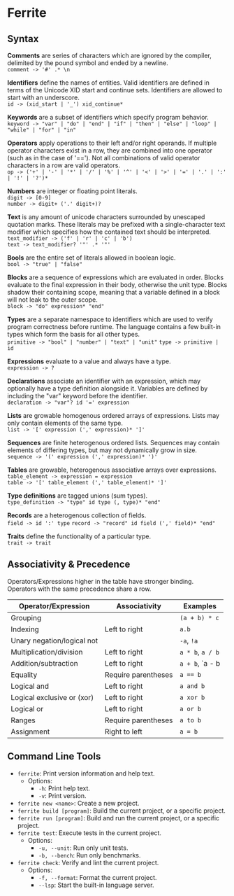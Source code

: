 # Ferrite

## Syntax

**Comments** are series of characters which are ignored by the compiler, delimited by the pound symbol and ended by a newline.  
`comment -> '#' .* \n`

**Identifiers** define the names of entities. Valid identifiers are defined in terms of the Unicode XID start and continue sets. Identifiers are allowed to start with an underscore.  
`id -> (xid_start | '_') xid_continue*`

**Keywords** are a subset of identifiers which specify program behavior.  
`keyword -> "var" | "do" | "end" | "if" | "then" | "else" | "loop" | "while" | "for" | "in"`

**Operators** apply operations to their left and/or right operands. If multiple operator characters exist in a row, they are combined into one operator (such as in the case of '=='). Not all combinations of valid operator characters in a row are valid operators.  
`op -> ('+' | '-' | '*' | '/' | '%' | '^' | '<' | '>' | '=' | '.' | ':' | '!' | '?')*`

**Numbers** are integer or floating point literals.  
`digit -> [0-9]`  
`number -> digit+ ('.' digit+)?`

**Text** is any amount of unicode characters surrounded by unescaped quotation marks.
These literals may be prefixed with a single-character text modifier which specifies how the contained text should be interpreted.  
`text_modifier -> ('f' | 'r' | 'c' | 'b')`  
`text -> text_modifier? '"' .* '"'`  

**Bools** are the entire set of literals allowed in boolean logic.  
`bool -> "true" | "false"`

**Blocks** are a sequence of expressions which are evaluated in order. Blocks evaluate to the final expression in their body, otherwise the unit type. Blocks shadow their containing scope, meaning that a variable defined in a block will not leak to the outer scope.  
`block -> "do" expression* "end"`

**Types** are a separate namespace to identifiers which are used to verify program correctness before runtime. The language contains a few built-in types which form the basis for all other types.  
`primitive -> "bool" | "number" | "text" | "unit"`
`type -> primitive | id`

**Expressions** evaluate to a value and always have a type.  
`expression -> ?`

**Declarations** associate an identifier with an expression, which may optionally have a type definition alongside it. Variables are defined by including the "var" keyword before the identifier.  
`declaration -> "var"? id '=' expression`

**Lists** are growable homogenous ordered arrays of expressions. Lists may only contain elements of the same type.   
`list -> '[' expression (',' expression)* ']'`

**Sequences** are finite heterogenous ordered lists. Sequences may contain elements of differing types, but may not dynamically grow in size.  
`sequence -> '(' expression (',' expression)* ')'`

**Tables** are growable, heterogenous associative arrays over expressions.  
`table_element -> expression = expression`  
`table -> '[' table_element (',' table_element)* ']'`

**Type definitions** are tagged unions (sum types).  
`type_definition -> "type" id type (, type)* "end"`

**Records** are a heterogenous collection of fields.  
`field -> id ':' type`
`record -> "record" id field (',' field)* "end"`

**Traits** define the functionality of a particular type.  
`trait -> trait `

## Associativity & Precedence

Operators/Expressions higher in the table have stronger binding.  
Operators with the same precedence share a row.

| Operator/Expression        | Associativity       | Examples         |
| -------------------------- | ------------------- | ---------------- |
| Grouping                   |                     | `(a + b) * c`    |
| Indexing                   | Left to right       | `a.b`            |
| Unary negation/logical not |                     | `-a`, `!a`       |
| Multiplication/division    | Left to right       | `a * b`, `a / b` |
| Addition/subtraction       | Left to right       | `a + b`, `a - b  |
| Equality                   | Require parentheses | `a == b`         |
| Logical and                | Left to right       | `a and b`        |
| Logical exclusive or (xor) | Left to right       | `a xor b`        |
| Logical or                 | Left to right       | `a or b`         |
| Ranges                     | Require parentheses | `a to b`         |
| Assignment                 | Right to left       | `a = b`          |

## Command Line Tools

* `ferrite`: Print version information and help text.
  * Options:
    * `-h`: Print help text.
    * `-v`: Print version.
* `ferrite new <name>`: Create a new project.
* `ferrite build [program]`: Build the current project, or a specific project. 
* `ferrite run [program]`: Build and run the current project, or a specific project.
* `ferrite test`: Execute tests in the current project.
  * Options:
    * `-u, --unit`: Run only unit tests. 
    * `-b, --bench`: Run only benchmarks.
* `ferrite check`: Verify and lint the current project.
  * Options:
    * `-f, --format`: Format the current project.
    * `--lsp`: Start the built-in language server.

